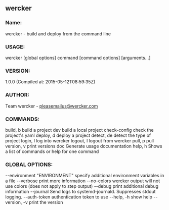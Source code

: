 ## wercker

### Name:
   wercker - build and deploy from the command line

### USAGE:
   wercker [global options] command [command options] [arguments...]

### VERSION:
   1.0.0 (Compiled at: 2015-05-12T08:59:35Z)

### AUTHOR:
  Team wercker - <pleasemailus@wercker.com>

### COMMANDS:
   build, b     build a project
   dev          build a local project
   check-config check the project's yaml
   deploy, d    deploy a project
   detect, de   detect the type of project
   login, l     log into wercker
   logout, l    logout from wercker
   pull, p      pull <build id>
   version, v   print versions
   doc          Generate usage documentation
   help, h      Shows a list of commands or help for one command
   
### GLOBAL OPTIONS:
   --environment "ENVIRONMENT" specify additional environment variables in a file
   --verbose                   print more information
   --no-colors                 wercker output will not use colors (does not apply to step output)
   --debug                     print additional debug information
   --journal                   Send logs to systemd-journald. Suppresses stdout logging.
   --auth-token                authentication token to use
   --help, -h                  show help
   --version, -v               print the version

